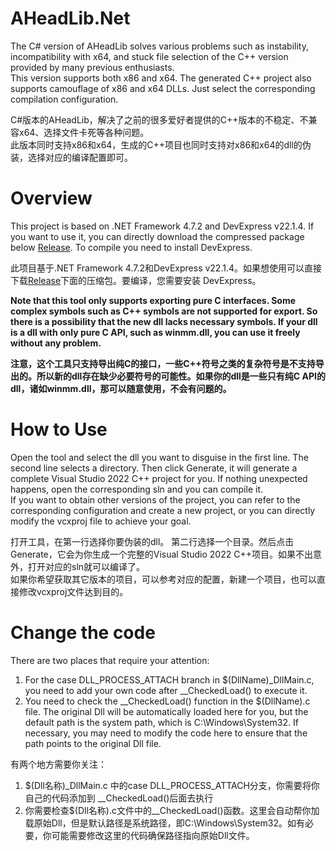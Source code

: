 # AHeadLib.Net
The C# version of AHeadLib solves various problems such as instability, incompatibility with x64, and stuck file selection of the C++ version provided by many previous enthusiasts.    
This version supports both x86 and x64. The generated C++ project also supports camouflage of x86 and x64 DLLs. Just select the corresponding compilation configuration.  
    
C#版本的AHeadLib，解决了之前的很多爱好者提供的C++版本的不稳定、不兼容x64、选择文件卡死等各种问题。  
此版本同时支持x86和x64，生成的C++项目也同时支持对x86和x64的dll的伪装，选择对应的编译配置即可。  

# Overview
This project is based on .NET Framework 4.7.2 and DevExpress v22.1.4. If you want to use it, you can directly download the compressed package below [Release](https://github.com/bodong1987/AHeadLib.Net/releases). To compile you need to install DevExpress.  
  
此项目基于.NET Framework 4.7.2和DevExpress v22.1.4。如果想使用可以直接下载[Release](https://github.com/bodong1987/AHeadLib.Net/releases)下面的压缩包。要编译，您需要安装 DevExpress。  

**Note that this tool only supports exporting pure C interfaces. Some complex symbols such as C++ symbols are not supported for export. So there is a possibility that the new dll lacks necessary symbols. If your dll is a dll with only pure C API, such as winmm.dll, you can use it freely without any problem.**  
  
**注意，这个工具只支持导出纯C的接口，一些C++符号之类的复杂符号是不支持导出的。所以新的dll存在缺少必要符号的可能性。如果你的dll是一些只有纯C API的dll，诸如winmm.dll，那可以随意使用，不会有问题的。**

# How to Use
Open the tool and select the dll you want to disguise in the first line.
The second line selects a directory. Then click Generate, it will generate a complete Visual Studio 2022 C++ project for you. If nothing unexpected happens, open the corresponding sln and you can compile it.  
If you want to obtain other versions of the project, you can refer to the corresponding configuration and create a new project, or you can directly modify the vcxproj file to achieve your goal.   
  
打开工具，在第一行选择你要伪装的dll。
第二行选择一个目录。然后点击Generate，它会为你生成一个完整的Visual Studio 2022 C++项目。如果不出意外，打开对应的sln就可以编译了。  
如果你希望获取其它版本的项目，可以参考对应的配置，新建一个项目，也可以直接修改vcxproj文件达到目的。  

# Change the code
There are two places that require your attention:  
1. For the case DLL_PROCESS_ATTACH branch in $(DllName)_DllMain.c, you need to add your own code after __CheckedLoad() to execute it.
2. You need to check the __CheckedLoad() function in the $(DllName).c file. The original Dll will be automatically loaded here for you, but the default path is the system path, which is C:\Windows\System32. If necessary, you may need to modify the code here to ensure that the path points to the original Dll file.  

有两个地方需要你关注：
1. $(Dll名称)_DllMain.c 中的case DLL_PROCESS_ATTACH分支，你需要将你自己的代码添加到 __CheckedLoad()后面去执行
2. 你需要检查$(Dll名称).c文件中的__CheckedLoad()函数。这里会自动帮你加载原始Dll，但是默认路径是系统路径，即C:\Windows\System32。如有必要，你可能需要修改这里的代码确保路径指向原始Dll文件。  
